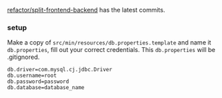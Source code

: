 [refactor/split-frontend-backend](https://github.com/Hakunok/CS157A-team-2/tree/refactor/split-frontend-backend) has the latest commits.


### setup
Make a copy of `src/min/resources/db.properties.template` and name it `db.properties`, fill out
your correct credentials. This `db.properties` will be .gitignored.

```properties
db.driver=com.mysql.cj.jdbc.Driver
db.username=root
db.password=password
db.database=database_name
```
